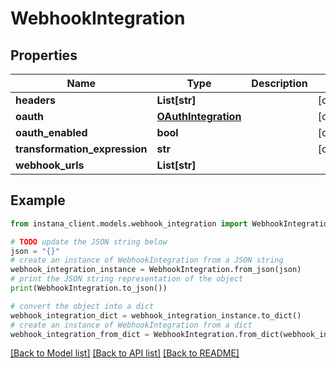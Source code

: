 # WebhookIntegration


## Properties

Name | Type | Description | Notes
------------ | ------------- | ------------- | -------------
**headers** | **List[str]** |  | [optional] 
**oauth** | [**OAuthIntegration**](OAuthIntegration.md) |  | [optional] 
**oauth_enabled** | **bool** |  | [optional] 
**transformation_expression** | **str** |  | [optional] 
**webhook_urls** | **List[str]** |  | 

## Example

```python
from instana_client.models.webhook_integration import WebhookIntegration

# TODO update the JSON string below
json = "{}"
# create an instance of WebhookIntegration from a JSON string
webhook_integration_instance = WebhookIntegration.from_json(json)
# print the JSON string representation of the object
print(WebhookIntegration.to_json())

# convert the object into a dict
webhook_integration_dict = webhook_integration_instance.to_dict()
# create an instance of WebhookIntegration from a dict
webhook_integration_from_dict = WebhookIntegration.from_dict(webhook_integration_dict)
```
[[Back to Model list]](../README.md#documentation-for-models) [[Back to API list]](../README.md#documentation-for-api-endpoints) [[Back to README]](../README.md)


